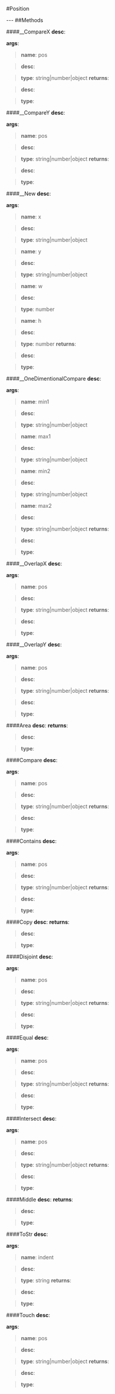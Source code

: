 #Position
<figure markdown="1">

</figure>
---
##Methods

####__CompareX
**desc**: 

**args**:

> **name**: pos

> **desc**: 

> **type**: string|number|object
**returns**:

> **desc**: 

> **type**: 

####__CompareY
**desc**: 

**args**:

> **name**: pos

> **desc**: 

> **type**: string|number|object
**returns**:

> **desc**: 

> **type**: 

####__New
**desc**: 

**args**:

> **name**: x

> **desc**: 

> **type**: string|number|object

> **name**: y

> **desc**: 

> **type**: string|number|object

> **name**: w

> **desc**: 

> **type**: number

> **name**: h

> **desc**: 

> **type**: number
**returns**:

> **desc**: 

> **type**: 

####__OneDimentionalCompare
**desc**: 

**args**:

> **name**: min1

> **desc**: 

> **type**: string|number|object

> **name**: max1

> **desc**: 

> **type**: string|number|object

> **name**: min2

> **desc**: 

> **type**: string|number|object

> **name**: max2

> **desc**: 

> **type**: string|number|object
**returns**:

> **desc**: 

> **type**: 

####__OverlapX
**desc**: 

**args**:

> **name**: pos

> **desc**: 

> **type**: string|number|object
**returns**:

> **desc**: 

> **type**: 

####__OverlapY
**desc**: 

**args**:

> **name**: pos

> **desc**: 

> **type**: string|number|object
**returns**:

> **desc**: 

> **type**: 

####Area
**desc**: 
**returns**:

> **desc**: 

> **type**: 

####Compare
**desc**: 

**args**:

> **name**: pos

> **desc**: 

> **type**: string|number|object
**returns**:

> **desc**: 

> **type**: 

####Contains
**desc**: 

**args**:

> **name**: pos

> **desc**: 

> **type**: string|number|object
**returns**:

> **desc**: 

> **type**: 

####Copy
**desc**: 
**returns**:

> **desc**: 

> **type**: 

####Disjoint
**desc**: 

**args**:

> **name**: pos

> **desc**: 

> **type**: string|number|object
**returns**:

> **desc**: 

> **type**: 

####Equal
**desc**: 

**args**:

> **name**: pos

> **desc**: 

> **type**: string|number|object
**returns**:

> **desc**: 

> **type**: 

####Intersect
**desc**: 

**args**:

> **name**: pos

> **desc**: 

> **type**: string|number|object
**returns**:

> **desc**: 

> **type**: 

####Middle
**desc**: 
**returns**:

> **desc**: 

> **type**: 

####ToStr
**desc**: 

**args**:

> **name**: indent

> **desc**: 

> **type**: string
**returns**:

> **desc**: 

> **type**: 

####Touch
**desc**: 

**args**:

> **name**: pos

> **desc**: 

> **type**: string|number|object
**returns**:

> **desc**: 

> **type**: 

